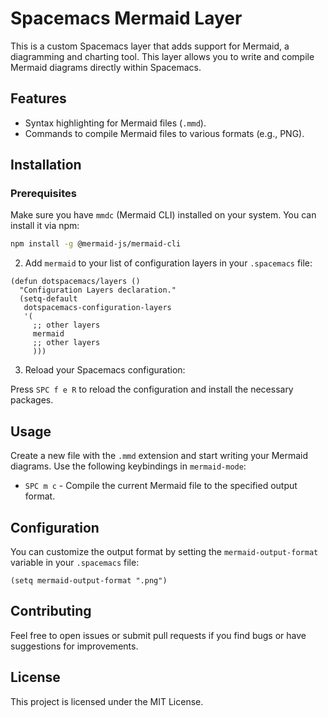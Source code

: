 # Spacemacs Mermaid Layer

This is a custom Spacemacs layer that adds support for Mermaid, a diagramming and charting tool. This layer allows you to write and compile Mermaid diagrams directly within Spacemacs.

## Features

- Syntax highlighting for Mermaid files (`.mmd`).
- Commands to compile Mermaid files to various formats (e.g., PNG).

## Installation

### Prerequisites

Make sure you have `mmdc` (Mermaid CLI) installed on your system. You can install it via npm:

```sh
npm install -g @mermaid-js/mermaid-cli
```


2. Add `mermaid` to your list of configuration layers in your `.spacemacs` file:

```elips
(defun dotspacemacs/layers ()
  "Configuration Layers declaration."
  (setq-default
   dotspacemacs-configuration-layers
   '(
     ;; other layers
     mermaid
     ;; other layers
     )))
```

3. Reload your Spacemacs configuration:

Press `SPC f e R` to reload the configuration and install the necessary packages.

## Usage

Create a new file with the `.mmd` extension and start writing your Mermaid diagrams. Use the following keybindings in `mermaid-mode`:

- `SPC m c` - Compile the current Mermaid file to the specified output format.

## Configuration

You can customize the output format by setting the `mermaid-output-format` variable in your `.spacemacs` file:

```elips
(setq mermaid-output-format ".png")
```

## Contributing

Feel free to open issues or submit pull requests if you find bugs or have suggestions for improvements.

## License

This project is licensed under the MIT License.
